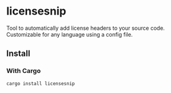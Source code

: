 # licensesnip
Tool to automatically add license headers to your source code. Customizable for any language using a config file.

## Install

### With Cargo
```
cargo install licensesnip
```